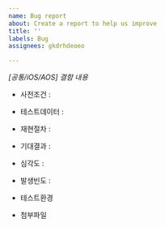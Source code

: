 ```yaml
---
name: Bug report
about: Create a report to help us improve
title: ''
labels: Bug
assignees: gkdrhdeoeo

---
```


*[공통/iOS/AOS] 결함 내용*

- 사전조건 :

- 테스트데이터 : 

- 재현절차 :

- 기대결과 :

- 심각도 : 

- 발생빈도 : 

- 테스트환경

- 첨부파일
